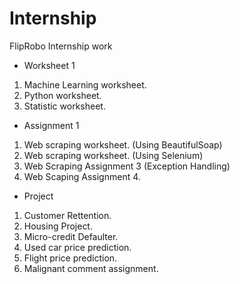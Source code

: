 # Internship
FlipRobo Internship work
- Worksheet 1
1. Machine Learning worksheet.
2. Python worksheet.
3. Statistic worksheet.
- Assignment 1
1. Web scraping worksheet.
(Using BeautifulSoap)
2. Web scraping worksheet.
(Using Selenium)
3. Web Scraping Assignment 3 
(Exception Handling)
4. Web Scaping Assignment 4.
- Project
1. Customer Rettention.
2. Housing Project.
3. Micro-credit Defaulter.
4. Used car price prediction.
5. Flight price prediction.
6. Malignant comment assignment.
